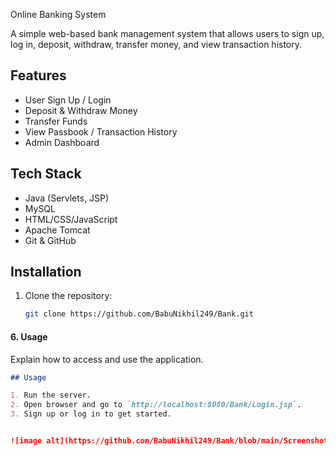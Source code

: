 Online Banking System

A simple web-based bank management system that allows users to sign up, log in, deposit, withdraw, transfer money, and view transaction history.

## Features
- User Sign Up / Login
- Deposit & Withdraw Money
- Transfer Funds
- View Passbook / Transaction History
- Admin Dashboard

## Tech Stack
- Java (Servlets, JSP)
- MySQL
- HTML/CSS/JavaScript
- Apache Tomcat
- Git & GitHub


## Installation

1. Clone the repository:
   ```bash
   git clone https://github.com/BabuNikhil249/Bank.git


#### 6. **Usage**
Explain how to access and use the application.

```markdown
## Usage

1. Run the server.
2. Open browser and go to `http://localhost:8080/Bank/Login.jsp`.
3. Sign up or log in to get started.


![image alt](https://github.com/BabuNikhil249/Bank/blob/main/Screenshot%202025-06-12%20225436.png?raw=true)


